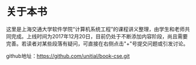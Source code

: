 # 关于本书

这里是上海交通大学软件学院“计算机系统工程”的课程讲义整理，由学生和老师共同完成。上线时间为2017年12月20日，目前仍处于不断添加内容阶段，尚且需要完善。若读者对某些段落有疑问，可直接在右侧点击"+"号提交问题或引发讨论。

github地址：https://github.com/unitial/book-cse.git
